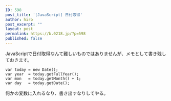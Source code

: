 ```yaml
---
ID: 598
post_title: '[JavaScript] 日付取得'
author: hiro
post_excerpt: ""
layout: post
permalink: https://b.0218.jp/?p=598
published: false
---
```

JavaScriptで日付取得なんて難しいものではありませんが、メモとして書き残しておきます。
<!--more-->

```
var today = new Date();
var year  = today.getFullYear();
var mon   = today.getMonth() + 1;
var day   = today.getDate();
```

何かの変数に入れるなり、書き出すなりしてやる。